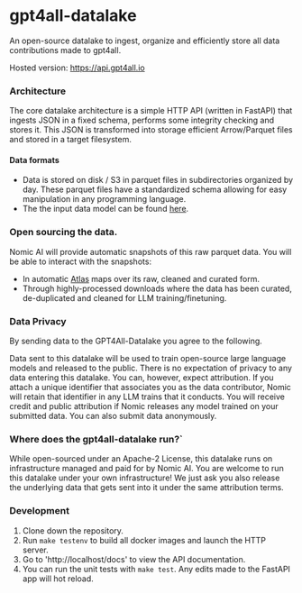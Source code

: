 # gpt4all-datalake
An open-source datalake to ingest, organize and efficiently store all data contributions made to gpt4all.

Hosted version: https://api.gpt4all.io

### Architecture
The core datalake architecture is a simple HTTP API (written in FastAPI) that ingests JSON in a fixed schema, performs some integrity checking and stores it. This JSON is transformed into storage efficient Arrow/Parquet files and stored in a target filesystem.

#### Data formats
- Data is stored on disk / S3 in parquet files in subdirectories organized by day. These parquet files have a standardized schema allowing for easy manipulation in any programming language.
- The the input data model can be found [here](api/app/api_v1/models/models.py).

### Open sourcing the data.
Nomic AI will provide automatic snapshots of this raw parquet data.
You will be able to interact with the snapshots:
- In automatic [Atlas](https://atlas.nomic.ai/) maps over its raw, cleaned and curated form.
- Through highly-processed downloads where the data has been curated, de-duplicated and cleaned for LLM training/finetuning.


### Data Privacy
By sending data to the GPT4All-Datalake you agree to the following.

Data sent to this datalake will be used to train open-source large language models and released to the public.
There is no expectation of privacy to any data entering this datalake. You can, however, expect attribution. If you attach a unique identifier
that associates you as the data contributor, Nomic will retain that identifier in any LLM trains that it conducts.
You will receive credit and public attribution if Nomic releases any model trained on your submitted data.
You can also submit data anonymously.


### Where does the gpt4all-datalake run?`
While open-sourced under an Apache-2 License, this datalake runs on infrastructure managed and paid for by Nomic AI.
You are welcome to run this datalake under your own infrastructure! We just ask you also release the underlying data
that gets sent into it under the same attribution terms.


### Development
1. Clone down the repository.
2. Run `make testenv` to build all docker images and launch the HTTP server.
3. Go to 'http://localhost/docs' to view the API documentation.
4. You can run the unit tests with `make test`. Any edits made to the FastAPI app will hot reload.
